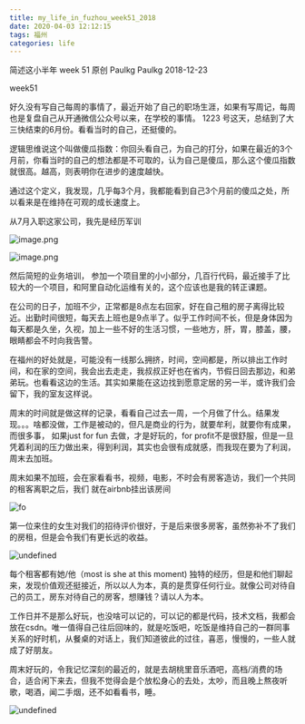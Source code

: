 ```yaml
---
title: my_life_in_fuzhou_week51_2018
date: 2020-04-03 12:12:15
tags: 福州
categories: life
---
```


简述这小半年 week 51
原创 Paulkg Paulkg 2018-12-23

<!--more-->

week51


好久没有写自己每周的事情了，最近开始了自己的职场生涯，如果有写周记，每周也是复盘自己从开通微信公众号以来，在学校的事情。 1223 号这天，总结到了大三快结束的6月份。看看当时的自己，还挺傻的。

逻辑思维说这个叫做傻瓜指数：你回头看自己，为自己的打分，如果在最近的3个月前，你看当时的自己的想法都是不可取的，认为自己是傻瓜，那么这个傻瓜指数就很高。越高，则表明你在进步的速度越快。

通过这个定义，我发现，几乎每3个月，我都能看到自己3个月前的傻瓜之处，所以看来是在维持在可观的成长速度上。

从7月入职这家公司，我先是经历军训

![image.png](https://i.loli.net/2020/04/03/LYvrk54uNeSMQ1K.png)


![image.png](https://i.loli.net/2020/04/03/LYvrk54uNeSMQ1K.png)


然后简短的业务培训， 参加一个项目里的小小部分，几百行代码，最近接手了比较大的一个项目，和阿里自动化运维有关的，这个应该也是我的转正课题。

在公司的日子，加班不少，正常都是8点左右回家，好在自己租的房子离得比较近。出勤时间很短，每天去上班也是9点半了。似乎工作时间不长，但是身体因为每天都是久坐，久视，加上一些不好的生活习惯，一些地方，肝，胃，膝盖，腰，眼睛都会不时向我告警。

在福州的好处就是，可能没有一线那么拥挤，时间，空间都是，所以排出工作时间，和在家的空间，我会出去走走，我叔叔正好也在省内，节假日回去那边，和弟弟玩。也看看这边的生活。其实如果能在这边找到愿意定居的另一半，或许我们会留下，我的室友这样说。

周末的时间就是做这样的记录，看看自己过去一周，一个月做了什么。结果发现。。。啥都没做，工作是被动的，但凡是商业的行为，就要牟利，就要你有成果，而很多事， 如果just for fun 去做，才是好玩的，for profit不是很舒服，但是一旦凭着利润的压力做出来，得到利润，其实也会很有成就感，而我现在要为了利润，周末去加班。

周末如果不加班，会在家看看书，视频，电影，不时会有房客造访，我们一个共同的租客离职之后，我们 就在airbnb挂出该房间

![fo](https://gateway.pinata.cloud/ipfs/QmRG8sHEkCsQgph21wobxM6JaKioQLz1bNEFCyzbxV2ajd)

第一位来住的女生对我们的招待评价很好，于是后来很多房客，虽然弥补不了我们的房租，但是会令我们有更长远的收益。

![undefined](http://ww1.sinaimg.cn/mw690/005JrW9Kgy1gdggon8pn6j30u02slwqf.jpg)

每个租客都有她/他（most is she at this moment) 独特的经历，但是和他们聊起来，发现价值观还挺接近，所以以人为本，真的是贯穿任何行业。就像公司对待自己的员工，房东对待自己的房客，想赚钱？请以人为本。

工作日并不是那么好玩，也没啥可以记的，可以记的都是代码，技术文档，我都会放在csdn。唯一值得自己往后回味的，就是吃饭吧，吃饭是维持自己的一群同事关系的好时机，从餐桌的对话上，我们知道彼此的过往，喜恶，慢慢的，一些人就成了好朋友。

周末好玩的，令我记忆深刻的最近的，就是去胡桃里音乐酒吧，高档/消费的场合，适合闲下来去，但我不觉得会是个放松身心的去处，太吵，而且晚上熬夜听歌，喝酒，闻二手烟，还不如看看书，睡。

![undefined](http://ww1.sinaimg.cn/mw690/005JrW9Kgy1gdggpzinlhj30li17otbh.jpg)



